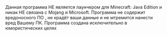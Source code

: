 Данная программа НЕ является лаунчером для Minecraft: Java Edition и никак НЕ связана с Mojang и Microsoft. 
Программа не содержит вредоносного ПО , не крадёт ваши данные и не мтремится нанести вред Вашему ПК.
Программа создана исключительно в юмористических целях
